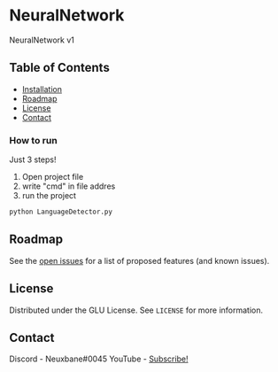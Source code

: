 # NeuralNetwork
NeuralNetwork v1


<!-- TABLE OF CONTENTS -->
## Table of Contents

* [Installation](#How-to-run)
* [Roadmap](#roadmap)
* [License](#license)
* [Contact](#contact)


<!-- GETTING STARTED -->
### How to run

Just 3 steps!
1. Open project file
2. write "cmd" in file addres
3. run the project
```cmd
python LanguageDetector.py
```


<!-- ROADMAP -->
## Roadmap

See the [open issues](https://github.com/Neuxbane/NeuralNetwork/issues) for a list of proposed features (and known issues).



<!-- LICENSE -->
## License

Distributed under the GLU License. See `LICENSE` for more information.



<!-- CONTACT -->
## Contact

Discord - Neuxbane#0045
YouTube - [Subscribe!](https://youtube.com/debanu)
